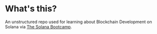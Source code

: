 # What's this?

An unstructured repo used for learning about Blockchain Development on Solana via [The Solana Bootcamp](https://www.youtube.com/watch?v=amAq-WHAFs8&list=PLilwLeBwGuK7HN8ZnXpGAD9q6i4syhnVc&index=3&ab_channel=Solana).
